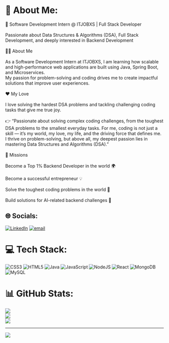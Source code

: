 # 💫 About Me:
🚀 Software Development Intern @ ITJOBXS | Full Stack Developer<br><br>Passionate about Data Structures & Algorithms (DSA), Full Stack Development, and deeply interested in Backend Development<br><br>👨‍💻 About Me<br><br>As a Software Development Intern at ITJOBXS, I am learning how scalable and high-performance web applications are built using Java, Spring Boot, and Microservices.<br>My passion for problem-solving and coding drives me to create impactful solutions that improve user experiences.<br><br>❤️ My Love<br><br>I love solving the hardest DSA problems and tackling challenging coding tasks that give me true joy.<br><br>👉 “Passionate about solving complex coding challenges, from the toughest DSA problems to the smallest everyday tasks. For me, coding is not just a skill — it’s my world, my love, my life, and the driving force that defines me. I thrive on problem-solving, but above all, my deepest passion lies in mastering Data Structures and Algorithms (DSA).”<br><br>🎯 Missions<br><br>Become a Top 1% Backend Developer in the world 🌍<br><br>Become a successful entrepreneur 💡<br><br>Solve the toughest coding problems in the world 🧩<br><br>Build solutions for AI-related backend challenges 🤖


## 🌐 Socials:
[![LinkedIn](https://img.shields.io/badge/LinkedIn-%230077B5.svg?logo=linkedin&logoColor=white)](https://linkedin.com/in/linkedin.com/in/sk-sarif-bb5395222) [![email](https://img.shields.io/badge/Email-D14836?logo=gmail&logoColor=white)](mailto:rjsarif063@gmail.com) 

# 💻 Tech Stack:
![CSS3](https://img.shields.io/badge/css3-%231572B6.svg?style=for-the-badge&logo=css3&logoColor=white) ![HTML5](https://img.shields.io/badge/html5-%23E34F26.svg?style=for-the-badge&logo=html5&logoColor=white) ![Java](https://img.shields.io/badge/java-%23ED8B00.svg?style=for-the-badge&logo=openjdk&logoColor=white) ![JavaScript](https://img.shields.io/badge/javascript-%23323330.svg?style=for-the-badge&logo=javascript&logoColor=%23F7DF1E) ![NodeJS](https://img.shields.io/badge/node.js-6DA55F?style=for-the-badge&logo=node.js&logoColor=white) ![React](https://img.shields.io/badge/react-%2320232a.svg?style=for-the-badge&logo=react&logoColor=%2361DAFB) ![MongoDB](https://img.shields.io/badge/MongoDB-%234ea94b.svg?style=for-the-badge&logo=mongodb&logoColor=white) ![MySQL](https://img.shields.io/badge/mysql-4479A1.svg?style=for-the-badge&logo=mysql&logoColor=white)
# 📊 GitHub Stats:
![](https://github-readme-stats.vercel.app/api?username=Sksarif786&theme=dark&hide_border=false&include_all_commits=true&count_private=false)<br/>
![](https://nirzak-streak-stats.vercel.app/?user=Sksarif786&theme=dark&hide_border=false)<br/>
![](https://github-readme-stats.vercel.app/api/top-langs/?username=Sksarif786&theme=dark&hide_border=false&include_all_commits=true&count_private=false&layout=compact)

---
[![](https://visitcount.itsvg.in/api?id=Sksarif786&icon=0&color=0)](https://visitcount.itsvg.in)

<!-- Proudly created with GPRM ( https://gprm.itsvg.in ) -->

